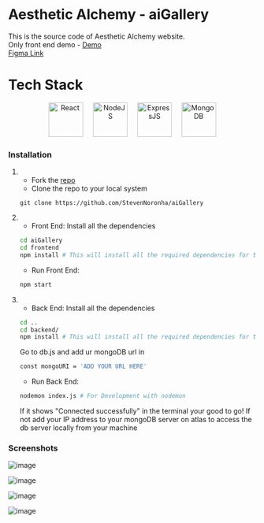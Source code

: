 # Aesthetic Alchemy - aiGallery

This is the source code of Aesthetic Alchemy website.<br>
Only front end demo - [Demo](https://aestheticalchemy.netlify.app/)<br>
[Figma Link](https://www.figma.com/file/Dsuf2JYOjjqjfSKJvoBacJ/Untitled?type=design&node-id=1%3A2&mode=design&t=LbUgYvNIM0FJWYc7-1)


# Tech Stack

<p align="center">
<a href="https://react.dev/"><img src="https://user-images.githubusercontent.com/75678927/229337642-bc08741b-a9f1-4d8b-9c20-0e63ebed6fcb.png" width="70px" border="0" alt="React" title="React"/></a>&nbsp;&nbsp;&nbsp;&nbsp;
<a href="https://nodejs.org/"><img src="https://user-images.githubusercontent.com/75678927/229337648-36131d8b-8098-4c33-95c7-3438a7990d83.png" border="0" width="70px" alt="NodeJS" title="NodeJS"/></a>&nbsp;&nbsp;&nbsp;&nbsp; 
<a href="https://expressjs.com/"><img src="https://user-images.githubusercontent.com/75678927/229337923-e4f100a3-4378-49b0-a1c3-26e47a9f7de5.png" border="0" width="70px" alt="ExpressJS" title="ExpressJS"/></a>&nbsp;&nbsp;&nbsp;&nbsp; 
<a href="https://www.mongodb.com/"><img src="https://user-images.githubusercontent.com/75678927/229337732-ec83ff2c-3029-4dc0-a316-f10146037e8e.png" width="70px" border="0" alt="MongoDB" title="MongoDB"/></a>  
</p>

### Installation

1. - Fork the [repo](https://github.com/StevenNoronha/aiGallery)
   - Clone the repo to your local system

   ```git
   git clone https://github.com/StevenNoronha/aiGallery
   ```

2. - Front End:
     Install all the dependencies

   ```bash
   cd aiGallery
   cd frontend
   npm install # This will install all the required dependencies for the front-end
   ```

   - Run Front End:

   ```bash
   npm start
   ```

3. - Back End:
     Install all the dependencies

    ```bash
   cd ..
   cd backend/
   npm install # This will install all the required dependencies for the back-end
   ```

   Go to db.js and add ur mongoDB url in
     ```bash
   const mongoURI = 'ADD YOUR URL HERE'
     ```

   - Run Back End:

   ```bash
   nodemon index.js # For Development with nodemon
   ```
   If it shows "Connected successfully" in the terminal your good to go!
   If not add your IP address to your mongoDB server on atlas to access the db server locally from your machine

### Screenshots

![image](https://github.com/StevenNoronha/aiGallery/assets/125193808/d2ef2bee-1aec-42ff-a50e-55a4cb8681f0)

![image](https://github.com/StevenNoronha/aiGallery/assets/125193808/cfde7ab5-91ca-40bc-b677-2e2548ed7b05)

![image](https://github.com/StevenNoronha/aiGallery/assets/125193808/53080583-cdbd-4431-a898-9f0280eaacff)

![image](https://github.com/StevenNoronha/aiGallery/assets/125193808/91d1e3f9-0ca7-47fe-8f76-291818a6d949)





